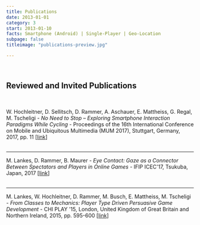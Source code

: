 ```yaml
---
title: Publications
date: 2013-01-01
category: 3
start: 2013-01-10
facts: Smartphone (Android) | Single-Player | Geo-Location
subpage: false
titleimage: "publications-preview.jpg"

---
```


<br>

## Reviewed and Invited Publications

<br>

W. Hochleitner, D. Sellitsch, D. Rammer, A. Aschauer, E. Mattheiss, G. Regal, M. Tscheligi - *No Need to Stop – Exploring Smartphone Interaction Paradigms While Cycling* - Proceedings of the 16th International Conference on Mobile and Ubiquitous Multimedia (MUM 2017), Stuttgart, Germany, 2017, pp. 11 [[link](https://dl.acm.org/citation.cfm?id=3152871)]
<br>
<br>

- - -

M. Lankes, D. Rammer, B. Maurer - *Eye Contact: Gaze as a Connector Between Spectators and Players in Online Games* - IFIP ICEC'17, Tsukuba, Japan, 2017 [[link](https://link.springer.com/chapter/10.1007/978-3-319-66715-7_34)]
<br>
<br>

- - -

M. Lankes, W. Hochleitner, D. Rammer, M. Busch, E. Mattheiss, M. Tscheligi - *From Classes to Mechanics: Player Type Driven Persuasive Game Development* - CHI PLAY '15, London, United Kingdom of Great Britain and Northern Ireland, 2015, pp. 595-600 [[link](http://dl.acm.org/citation.cfm?id=2810316)]
